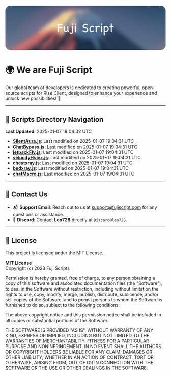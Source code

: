 ![Banner](.github/b.webp)

# 🌍 **We are Fuji Script**

Our global team of developers is dedicated to creating powerful, open-source scripts for Rise Client, designed to enhance your experience and unlock new possibilities! 🌟

---
<!-- SCRIPTS_NAVIGATION_START -->
## 📂 **Scripts Directory Navigation**

**Last Updated**: 2025-01-07 19:04:32 UTC

- **[SilentAura.js](scripts/SilentAura.js)**: Last modified on 2025-01-07 19:04:31 UTC
- **[ChatBypass.js](scripts/ChatBypass.js)**: Last modified on 2025-01-07 19:04:31 UTC
- **[jetpackFly.js](scripts/jetpackFly.js)**: Last modified on 2025-01-07 19:04:31 UTC
- **[velocityHylex.js](scripts/velocityHylex.js)**: Last modified on 2025-01-07 19:04:31 UTC
- **[chestxray.js](scripts/chestxray.js)**: Last modified on 2025-01-07 19:04:31 UTC
- **[bedxray.js](scripts/bedxray.js)**: Last modified on 2025-01-07 19:04:31 UTC
- **[chatMacro.js](scripts/chatMacro.js)**: Last modified on 2025-01-07 19:04:31 UTC

<!-- SCRIPTS_NAVIGATION_END -->

---

## 💬 **Contact Us**  
- 📬 **Support Email**: Reach out to us at [support@fujiscript.com](mailto:support@fujiscript.com) for any questions or assistance.  
- 💬 **Discord**: Contact **Leo728** directly at `Discord@leo728`.

---

## 📜 **License**

This project is licensed under the MIT License.  

**MIT License**  
Copyright (c) 2023 Fuji Scripts  

Permission is hereby granted, free of charge, to any person obtaining a copy of this software and associated documentation files (the "Software"), to deal in the Software without restriction, including without limitation the rights to use, copy, modify, merge, publish, distribute, sublicense, and/or sell copies of the Software, and to permit persons to whom the Software is furnished to do so, subject to the following conditions:  

The above copyright notice and this permission notice shall be included in all copies or substantial portions of the Software.  

THE SOFTWARE IS PROVIDED "AS IS", WITHOUT WARRANTY OF ANY KIND, EXPRESS OR IMPLIED, INCLUDING BUT NOT LIMITED TO THE WARRANTIES OF MERCHANTABILITY, FITNESS FOR A PARTICULAR PURPOSE AND NONINFRINGEMENT. IN NO EVENT SHALL THE AUTHORS OR COPYRIGHT HOLDERS BE LIABLE FOR ANY CLAIM, DAMAGES OR OTHER LIABILITY, WHETHER IN AN ACTION OF CONTRACT, TORT OR OTHERWISE, ARISING FROM, OUT OF OR IN CONNECTION WITH THE SOFTWARE OR THE USE OR OTHER DEALINGS IN THE SOFTWARE.  
